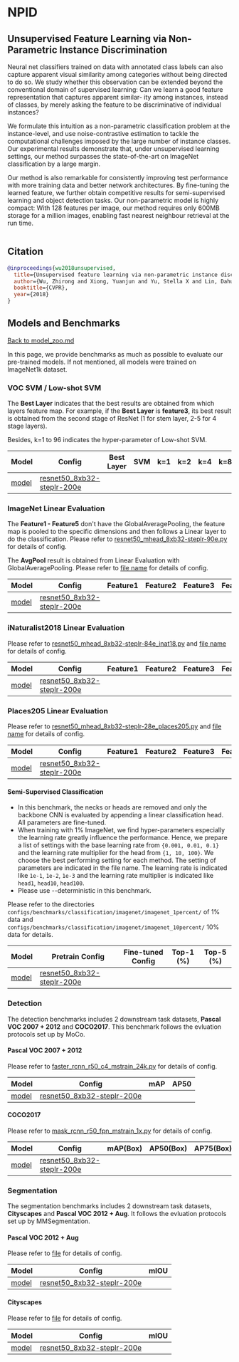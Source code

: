 # NPID

## Unsupervised Feature Learning via Non-Parametric Instance Discrimination

<!-- [ABSTRACT] -->

Neural net classifiers trained on data with annotated class labels can also capture apparent visual similarity among categories without being directed to do so. We study whether this observation can be extended beyond the conventional domain of supervised learning: Can we learn a good feature representation that captures apparent similar- ity among instances, instead of classes, by merely asking the feature to be discriminative of individual instances?

We formulate this intuition as a non-parametric classification problem at the instance-level, and use noise-contrastive estimation to tackle the computational challenges imposed by the large number of instance classes. Our experimental results demonstrate that, under unsupervised learning settings, our method surpasses the state-of-the-art on ImageNet classification by a large margin.

Our method is also remarkable for consistently improving test performance with more training data and better network architectures. By fine-tuning the learned feature, we further obtain competitive results for semi-supervised learning and object detection tasks. Our non-parametric model is highly compact: With 128 features per image, our method requires only 600MB storage for a million images, enabling fast nearest neighbour retrieval at the run time.

<!-- [IMAGE] -->
<div align="center">
<img  />
</div>

## Citation

<!-- [ALGORITHM] -->

```bibtex
@inproceedings{wu2018unsupervised,
  title={Unsupervised feature learning via non-parametric instance discrimination},
  author={Wu, Zhirong and Xiong, Yuanjun and Yu, Stella X and Lin, Dahua},
  booktitle={CVPR},
  year={2018}
}
```

## Models and Benchmarks

[Back to model_zoo.md](../../../docs/model_zoo.md)

In this page, we provide benchmarks as much as possible to evaluate our pre-trained models. If not mentioned, all models were trained on ImageNet1k dataset.


### VOC SVM / Low-shot SVM

The **Best Layer** indicates that the best results are obtained from which layers feature map. For example, if the **Best Layer** is **feature3**, its best result is obtained from the second stage of ResNet (1 for stem layer, 2-5 for 4 stage layers).

Besides, k=1 to 96 indicates the hyper-parameter of Low-shot SVM.

| Model     | Config                                                                | Best Layer | SVM | k=1 | k=2 | k=4 | k=8 | k=16 | k=32 | k=64 | k=96 |
| --------- | --------------------------------------------------------------------- | ---------- | --- | --- | --- | --- | --- | ---- | ---- | ---- | ---- |
| [model]() | [resnet50_8xb32-steplr-200e](npid_resnet50_8xb32-steplr-200e_in1k.py) |            |     |     |     |     |     |      |      |      |      |

### ImageNet Linear Evaluation

The **Feature1 - Feature5** don't have the GlobalAveragePooling, the feature map is pooled to the specific dimensions and then follows a Linear layer to do the classification. Please refer to [resnet50_mhead_8xb32-steplr-90e.py](../../benchmarks/classification/imagenet/resnet50_mhead_8xb32-steplr-90e_in1k.py) for details of config.

The **AvgPool** result is obtained from Linear Evaluation with GlobalAveragePooling. Please refer to [file name]() for details of config.

| Model     | Config                                                                | Feature1 | Feature2 | Feature3 | Feature4 | Feature5 | AvgPool |
| --------- | --------------------------------------------------------------------- | -------- | -------- | -------- | -------- | -------- | ------- |
| [model]() | [resnet50_8xb32-steplr-200e](npid_resnet50_8xb32-steplr-200e_in1k.py) |          |          |          |          |          |         |

### iNaturalist2018 Linear Evaluation

Please refer to [resnet50_mhead_8xb32-steplr-84e_inat18.py](../../benchmarks/classification/inaturalist2018/resnet50_mhead_8xb32-steplr-84e_inat18.py) and [file name]() for details of config.

| Model     | Config                                                                | Feature1 | Feature2 | Feature3 | Feature4 | Feature5 | AvgPool |
| --------- | --------------------------------------------------------------------- | -------- | -------- | -------- | -------- | -------- | ------- |
| [model]() | [resnet50_8xb32-steplr-200e](npid_resnet50_8xb32-steplr-200e_in1k.py) |          |          |          |          |          |         |

### Places205 Linear Evaluation

Please refer to [resnet50_mhead_8xb32-steplr-28e_places205.py](../../benchmarks/classification/inaturalist2018/resnet50_mhead_8xb32-steplr-28e_places205.py) and [file name]() for details of config.

| Model     | Config                                                                | Feature1 | Feature2 | Feature3 | Feature4 | Feature5 | AvgPool |
| --------- | --------------------------------------------------------------------- | -------- | -------- | -------- | -------- | -------- | ------- |
| [model]() | [resnet50_8xb32-steplr-200e](npid_resnet50_8xb32-steplr-200e_in1k.py) |          |          |          |          |          |         |

#### Semi-Supervised Classification

- In this benchmark, the necks or heads are removed and only the backbone CNN is evaluated by appending a linear classification head. All parameters are fine-tuned.
- When training with 1% ImageNet, we find hyper-parameters especially the learning rate greatly influence the performance. Hence, we prepare a list of settings with the base learning rate from `{0.001, 0.01, 0.1}` and the learning rate multiplier for the head from `{1, 10, 100}`. We choose the best performing setting for each method. The setting of parameters are indicated in the file name. The learning rate is indicated like `1e-1`, `1e-2`, `1e-3` and the learning rate multiplier is indicated like `head1`, `head10`, `head100`.
- Please use --deterministic in this benchmark.

Please refer to the directories `configs/benchmarks/classification/imagenet/imagenet_1percent/` of 1% data and `configs/benchmarks/classification/imagenet/imagenet_10percent/` 10% data for details.

| Model     | Pretrain Config                                                       | Fine-tuned Config | Top-1 (%) | Top-5 (%) |
| --------- | --------------------------------------------------------------------- | ----------------- | --------- | --------- |
| [model]() | [resnet50_8xb32-steplr-200e](npid_resnet50_8xb32-steplr-200e_in1k.py) |                   |           |           |

### Detection

The detection benchmarks includes 2 downstream task datasets, **Pascal VOC 2007 + 2012** and **COCO2017**. This benchmark follows the evluation protocols set up by MoCo.

#### Pascal VOC 2007 + 2012

Please refer to [faster_rcnn_r50_c4_mstrain_24k.py](../../benchmarks/mmdetection/voc0712/faster_rcnn_r50_c4_mstrain_24k.py) for details of config.

| Model     | Config                                                                | mAP | AP50 |
| --------- | --------------------------------------------------------------------- | --- | ---- |
| [model]() | [resnet50_8xb32-steplr-200e](npid_resnet50_8xb32-steplr-200e_in1k.py) |     |      |

#### COCO2017

Please refer to [mask_rcnn_r50_fpn_mstrain_1x.py](../../benchmarks/mmdetection/coco/mask_rcnn_r50_fpn_mstrain_1x.py) for details of config.

| Model     | Config                                                                | mAP(Box) | AP50(Box) | AP75(Box) | mAP(Mask) | AP50(Mask) | AP75(Mask) |
| --------- | --------------------------------------------------------------------- | -------- | --------- | --------- | --------- | ---------- | ---------- |
| [model]() | [resnet50_8xb32-steplr-200e](npid_resnet50_8xb32-steplr-200e_in1k.py) |          |           |           |           |            |            |

### Segmentation

The segmentation benchmarks includes 2 downstream task datasets, **Cityscapes** and **Pascal VOC 2012 + Aug**. It follows the evluation protocols set up by MMSegmentation.

#### Pascal VOC 2012 + Aug

Please refer to [file]() for details of config.

| Model     | Config                                                                | mIOU |
| --------- | --------------------------------------------------------------------- | ---- |
| [model]() | [resnet50_8xb32-steplr-200e](npid_resnet50_8xb32-steplr-200e_in1k.py) |      |


#### Cityscapes

Please refer to [file]() for details of config.

| Model     | Config                                                                | mIOU |
| --------- | --------------------------------------------------------------------- | ---- |
| [model]() | [resnet50_8xb32-steplr-200e](npid_resnet50_8xb32-steplr-200e_in1k.py) |      |
